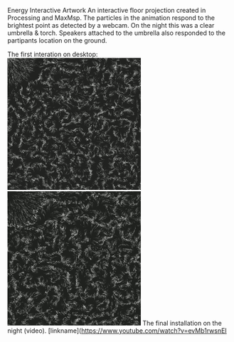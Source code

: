 Energy Interactive Artwork
An interactive floor projection created in Processing and MaxMsp.
The particles in the animation respond to the brightest point as detected by a webcam. On the night this was a clear umbrella & torch.
Speakers attached to the umbrella also responded to the partipants location on the ground.

The first interation on desktop:
![alt text](https://github.com/j-fan/energy-interactive-artwork/blob/master/tumblr_onqhsrc2eT1r2rrcro1_400.gif)
![alt text](https://github.com/j-fan/energy-interactive-artwork/blob/master/tumblr_onqhsrc2eT1r2rrcro2_400.gif)
The final installation on the night (video).
[linkname](https://www.youtube.com/watch?v=evMb1rwsnEI
